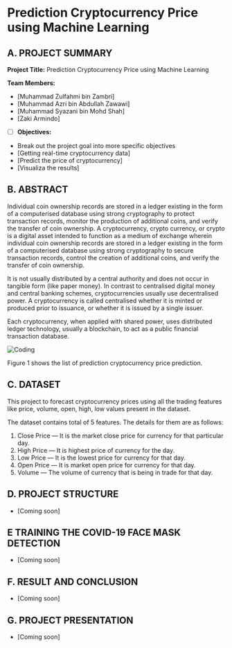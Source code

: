 # Prediction Cryptocurrency Price using Machine Learning

## A. PROJECT SUMMARY

**Project Title:** Prediction Cryptocurrency Price using Machine Learning

**Team Members:** 
- [Muhammad Zulfahmi bin Zambri]
- [Muhammad Azri bin Abdullah Zawawi]
- [Muhammad Syazani bin Mohd Shah]
- [Zaki Armindo]


- [ ] **Objectives:**
- Break out the project goal into more specific objectives
- [Getting real-time cryptocurrency data]
- [Predict the price of cryptocurrency]
- [Visualiza the results]


##  B. ABSTRACT 

Individual coin ownership records are stored in a ledger existing in the form of a computerised database using strong cryptography to protect transaction records, monitor the production of additional coins, and verify the transfer of coin ownership. A cryptocurrency, crypto currency, or crypto is a digital asset intended to function as a medium of exchange wherein individual coin ownership records are stored in a ledger existing in the form of a computerised database using strong cryptography to secure transaction records, control the creation of additional coins, and verify the transfer of coin ownership.

It is not usually distributed by a central authority and does not occur in tangible form (like paper money). In contrast to centralised digital money and central banking schemes, cryptocurrencies usually use decentralised power. A cryptocurrency is called centralised whether it is minted or produced prior to issuance, or whether it is issued by a single issuer.

Each cryptocurrency, when applied with shared power, uses distributed ledger technology, usually a blockchain, to act as a public financial transaction database.


![Coding](https://editorial.fxstreet.com/miscelaneous/Q3fQrzd7t9plKMsYcCga8Du67s02rB1BNLjN1wtB/BTC%2024-637444010419875161.png)

Figure 1 shows the list of prediction cryptocurrency price prediction.


## C.  DATASET

This project to forecast cryptocurrency prices using all the trading features like price, volume, open, high, low values present in the dataset.

The dataset contains total of 5 features. The details for them are as follows:

1. Close Price — It is the market close price for currency for that particular day.
2. High Price — It is highest price of currency for the day.
3. Low Price — It is the lowest price for currency for that day.
4. Open Price — It is market open price for currency for that day.
5. Volume — The volume of currency that is being in trade for that day.


## D.   PROJECT STRUCTURE

- [Coming soon]


## E   TRAINING THE COVID-19 FACE MASK DETECTION

- [Coming soon]

## F.  RESULT AND CONCLUSION

- [Coming soon]

## G.   PROJECT PRESENTATION 

- [Coming soon]

